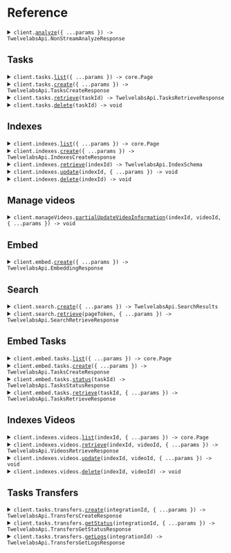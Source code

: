 # Reference

<details><summary><code>client.<a href="/src/Client.ts">analyze</a>({ ...params }) -> TwelvelabsApi.NonStreamAnalyzeResponse</code></summary>
<dl>
<dd>

#### 📝 Description

<dl>
<dd>

<dl>
<dd>

This endpoint analyzes your videos and creates fully customizable text based on your prompts, including but not limited to tables of content, action items, memos, and detailed analyses.

<Note title="Notes">
- This endpoint is rate-limited. For details, see the [Rate limits](/v1.3/docs/get-started/rate-limits) page.
- This endpoint supports streaming responses. For details on integrating this feature into your application, refer to the [Streaming response](/v1.3/docs/guides/generate-text-from-video/open-ended-text#streaming-responses) guide.
</Note>
</dd>
</dl>
</dd>
</dl>

#### 🔌 Usage

<dl>
<dd>

<dl>
<dd>

```typescript
await client.analyze({
    videoId: "6298d673f1090f1100476d4c",
    prompt: "I want to generate a description for my video with the following format - Title of the video, followed by a summary in 2-3 sentences, highlighting the main topic, key events, and concluding remarks.",
    temperature: 0.2,
});
```

</dd>
</dl>
</dd>
</dl>

#### ⚙️ Parameters

<dl>
<dd>

<dl>
<dd>

**request:** `TwelvelabsApi.AnalyzeRequest`

</dd>
</dl>

<dl>
<dd>

**requestOptions:** `TwelvelabsApiClient.RequestOptions`

</dd>
</dl>
</dd>
</dl>

</dd>
</dl>
</details>

##

## Tasks

<details><summary><code>client.tasks.<a href="/src/api/resources/tasks/client/Client.ts">list</a>({ ...params }) -> core.Page<TwelvelabsApi.VideoIndexingTask></code></summary>
<dl>
<dd>

#### 📝 Description

<dl>
<dd>

<dl>
<dd>

This method returns a list of the video indexing tasks in your account. The API returns your video indexing tasks sorted by creation date, with the newest at the top of the list.

</dd>
</dl>
</dd>
</dl>

#### 🔌 Usage

<dl>
<dd>

<dl>
<dd>

```typescript
const response = await client.tasks.list({
    page: 1,
    pageLimit: 10,
    sortBy: "created_at",
    sortOption: "desc",
    indexId: "630aff993fcee0532cb809d0",
    filename: "01.mp4",
    duration: 531.998133,
    width: 640,
    height: 360,
    createdAt: "2024-03-01T00:00:00Z",
    updatedAt: "2024-03-01T00:00:00Z",
});
for await (const item of response) {
    console.log(item);
}

// Or you can manually iterate page-by-page
const page = await client.tasks.list({
    page: 1,
    pageLimit: 10,
    sortBy: "created_at",
    sortOption: "desc",
    indexId: "630aff993fcee0532cb809d0",
    filename: "01.mp4",
    duration: 531.998133,
    width: 640,
    height: 360,
    createdAt: "2024-03-01T00:00:00Z",
    updatedAt: "2024-03-01T00:00:00Z",
});
while (page.hasNextPage()) {
    page = page.getNextPage();
}
```

</dd>
</dl>
</dd>
</dl>

#### ⚙️ Parameters

<dl>
<dd>

<dl>
<dd>

**request:** `TwelvelabsApi.TasksListRequest`

</dd>
</dl>

<dl>
<dd>

**requestOptions:** `Tasks.RequestOptions`

</dd>
</dl>
</dd>
</dl>

</dd>
</dl>
</details>

<details><summary><code>client.tasks.<a href="/src/api/resources/tasks/client/Client.ts">create</a>({ ...params }) -> TwelvelabsApi.TasksCreateResponse</code></summary>
<dl>
<dd>

#### 📝 Description

<dl>
<dd>

<dl>
<dd>

This method creates a video indexing task that uploads and indexes a video.

Upload options:

- **Local file**: Use the `video_file` parameter.
- **Publicly accessible URL**: Use the `video_url` parameter.

<Accordion title="Video requirements">
  The videos you wish to upload must meet the following requirements:
  - **Video resolution**: Must be at least 360x360 and must not exceed 3840x2160.
  - **Aspect ratio**: Must be one of 1:1, 4:3, 4:5, 5:4, 16:9, 9:16, or 17:9.
  - **Video and audio formats**: Your video files must be encoded in the video and audio formats listed on the [FFmpeg Formats Documentation](https://ffmpeg.org/ffmpeg-formats.html) page. For videos in other formats, contact us at support@twelvelabs.io.
  - **Duration**: For Marengo, it must be between 4 seconds and 2 hours (7,200s). For Pegasus, it must be between 4 seconds and 60 minutes (3600s). In a future release, the maximum duration for Pegasus will be 2 hours (7,200 seconds).
  - **File size**: Must not exceed 2 GB.
    If you require different options, contact us at support@twelvelabs.io.
  
  If both Marengo and Pegasus are enabled for your index, the most restrictive prerequisites will apply.
</Accordion>

<Note title="Notes">
- The platform supports video URLs that can play without additional user interaction or custom video players. Ensure your URL points to the raw video file, not a web page containing the video. Links to third-party hosting sites, cloud storage services, or videos requiring extra steps to play are not supported.
- This endpoint is rate-limited. For details, see the [Rate limits](/v1.3/docs/get-started/rate-limits) page.
</Note>
</dd>
</dl>
</dd>
</dl>

#### 🔌 Usage

<dl>
<dd>

<dl>
<dd>

```typescript
await client.tasks.create({
    indexId: "index_id",
});
```

</dd>
</dl>
</dd>
</dl>

#### ⚙️ Parameters

<dl>
<dd>

<dl>
<dd>

**request:** `TwelvelabsApi.TasksCreateRequest`

</dd>
</dl>

<dl>
<dd>

**requestOptions:** `Tasks.RequestOptions`

</dd>
</dl>
</dd>
</dl>

</dd>
</dl>
</details>

<details><summary><code>client.tasks.<a href="/src/api/resources/tasks/client/Client.ts">retrieve</a>(taskId) -> TwelvelabsApi.TasksRetrieveResponse</code></summary>
<dl>
<dd>

#### 📝 Description

<dl>
<dd>

<dl>
<dd>

This method retrieves a video indexing task.

</dd>
</dl>
</dd>
</dl>

#### 🔌 Usage

<dl>
<dd>

<dl>
<dd>

```typescript
await client.tasks.retrieve("6298d673f1090f1100476d4c");
```

</dd>
</dl>
</dd>
</dl>

#### ⚙️ Parameters

<dl>
<dd>

<dl>
<dd>

**taskId:** `string` — The unique identifier of the video indexing task to retrieve.

</dd>
</dl>

<dl>
<dd>

**requestOptions:** `Tasks.RequestOptions`

</dd>
</dl>
</dd>
</dl>

</dd>
</dl>
</details>

<details><summary><code>client.tasks.<a href="/src/api/resources/tasks/client/Client.ts">delete</a>(taskId) -> void</code></summary>
<dl>
<dd>

#### 📝 Description

<dl>
<dd>

<dl>
<dd>

This action cannot be undone.
Note the following about deleting a video indexing task:

- You can only delete video indexing tasks for which the status is `ready` or `failed`.
- If the status of your video indexing task is `ready`, you must first delete the video vector associated with your video indexing task by calling the [`DELETE`](/v1.3/api-reference/videos/delete) method of the `/indexes/videos` endpoint.
  </dd>
  </dl>
  </dd>
  </dl>

#### 🔌 Usage

<dl>
<dd>

<dl>
<dd>

```typescript
await client.tasks.delete("6298d673f1090f1100476d4c");
```

</dd>
</dl>
</dd>
</dl>

#### ⚙️ Parameters

<dl>
<dd>

<dl>
<dd>

**taskId:** `string` — The unique identifier of the video indexing task you want to delete.

</dd>
</dl>

<dl>
<dd>

**requestOptions:** `Tasks.RequestOptions`

</dd>
</dl>
</dd>
</dl>

</dd>
</dl>
</details>

## Indexes

<details><summary><code>client.indexes.<a href="/src/api/resources/indexes/client/Client.ts">list</a>({ ...params }) -> core.Page<TwelvelabsApi.IndexSchema></code></summary>
<dl>
<dd>

#### 📝 Description

<dl>
<dd>

<dl>
<dd>

This method returns a list of the indexes in your account. The API returns indexes sorted by creation date, with the oldest indexes at the top of the list.

</dd>
</dl>
</dd>
</dl>

#### 🔌 Usage

<dl>
<dd>

<dl>
<dd>

```typescript
const response = await client.indexes.list({
    page: 1,
    pageLimit: 10,
    sortBy: "created_at",
    sortOption: "desc",
    indexName: "myIndex",
    modelOptions: "visual,audio",
    modelFamily: "marengo",
    createdAt: "2024-08-16T16:53:59Z",
    updatedAt: "2024-08-16T16:55:59Z",
});
for await (const item of response) {
    console.log(item);
}

// Or you can manually iterate page-by-page
const page = await client.indexes.list({
    page: 1,
    pageLimit: 10,
    sortBy: "created_at",
    sortOption: "desc",
    indexName: "myIndex",
    modelOptions: "visual,audio",
    modelFamily: "marengo",
    createdAt: "2024-08-16T16:53:59Z",
    updatedAt: "2024-08-16T16:55:59Z",
});
while (page.hasNextPage()) {
    page = page.getNextPage();
}
```

</dd>
</dl>
</dd>
</dl>

#### ⚙️ Parameters

<dl>
<dd>

<dl>
<dd>

**request:** `TwelvelabsApi.IndexesListRequest`

</dd>
</dl>

<dl>
<dd>

**requestOptions:** `Indexes.RequestOptions`

</dd>
</dl>
</dd>
</dl>

</dd>
</dl>
</details>

<details><summary><code>client.indexes.<a href="/src/api/resources/indexes/client/Client.ts">create</a>({ ...params }) -> TwelvelabsApi.IndexesCreateResponse</code></summary>
<dl>
<dd>

#### 📝 Description

<dl>
<dd>

<dl>
<dd>

This method creates an index.

</dd>
</dl>
</dd>
</dl>

#### 🔌 Usage

<dl>
<dd>

<dl>
<dd>

```typescript
await client.indexes.create({
    indexName: "myIndex",
    models: [
        {
            modelName: "marengo2.7",
            modelOptions: ["visual", "audio"],
        },
        {
            modelName: "pegasus1.2",
            modelOptions: ["visual", "audio"],
        },
    ],
    addons: ["thumbnail"],
});
```

</dd>
</dl>
</dd>
</dl>

#### ⚙️ Parameters

<dl>
<dd>

<dl>
<dd>

**request:** `TwelvelabsApi.IndexesCreateRequest`

</dd>
</dl>

<dl>
<dd>

**requestOptions:** `Indexes.RequestOptions`

</dd>
</dl>
</dd>
</dl>

</dd>
</dl>
</details>

<details><summary><code>client.indexes.<a href="/src/api/resources/indexes/client/Client.ts">retrieve</a>(indexId) -> TwelvelabsApi.IndexSchema</code></summary>
<dl>
<dd>

#### 📝 Description

<dl>
<dd>

<dl>
<dd>

This method retrieves details about the specified index.

</dd>
</dl>
</dd>
</dl>

#### 🔌 Usage

<dl>
<dd>

<dl>
<dd>

```typescript
await client.indexes.retrieve("6298d673f1090f1100476d4c");
```

</dd>
</dl>
</dd>
</dl>

#### ⚙️ Parameters

<dl>
<dd>

<dl>
<dd>

**indexId:** `string` — Unique identifier of the index to retrieve.

</dd>
</dl>

<dl>
<dd>

**requestOptions:** `Indexes.RequestOptions`

</dd>
</dl>
</dd>
</dl>

</dd>
</dl>
</details>

<details><summary><code>client.indexes.<a href="/src/api/resources/indexes/client/Client.ts">update</a>(indexId, { ...params }) -> void</code></summary>
<dl>
<dd>

#### 📝 Description

<dl>
<dd>

<dl>
<dd>

This method updates the name of the specified index.

</dd>
</dl>
</dd>
</dl>

#### 🔌 Usage

<dl>
<dd>

<dl>
<dd>

```typescript
await client.indexes.update("6298d673f1090f1100476d4c", {
    indexName: "myIndex",
});
```

</dd>
</dl>
</dd>
</dl>

#### ⚙️ Parameters

<dl>
<dd>

<dl>
<dd>

**indexId:** `string` — Unique identifier of the index to update.

</dd>
</dl>

<dl>
<dd>

**request:** `TwelvelabsApi.IndexesUpdateRequest`

</dd>
</dl>

<dl>
<dd>

**requestOptions:** `Indexes.RequestOptions`

</dd>
</dl>
</dd>
</dl>

</dd>
</dl>
</details>

<details><summary><code>client.indexes.<a href="/src/api/resources/indexes/client/Client.ts">delete</a>(indexId) -> void</code></summary>
<dl>
<dd>

#### 📝 Description

<dl>
<dd>

<dl>
<dd>

This method deletes the specified index and all the videos within it. This action cannot be undone.

</dd>
</dl>
</dd>
</dl>

#### 🔌 Usage

<dl>
<dd>

<dl>
<dd>

```typescript
await client.indexes.delete("6298d673f1090f1100476d4c");
```

</dd>
</dl>
</dd>
</dl>

#### ⚙️ Parameters

<dl>
<dd>

<dl>
<dd>

**indexId:** `string` — Unique identifier of the index to delete.

</dd>
</dl>

<dl>
<dd>

**requestOptions:** `Indexes.RequestOptions`

</dd>
</dl>
</dd>
</dl>

</dd>
</dl>
</details>

## Manage videos

<details><summary><code>client.manageVideos.<a href="/src/api/resources/manageVideos/client/Client.ts">partialUpdateVideoInformation</a>(indexId, videoId, { ...params }) -> void</code></summary>
<dl>
<dd>

#### 📝 Description

<dl>
<dd>

<dl>
<dd>

Use this method to update one or more fields of the metadata of a video. Also, you can delete a field by setting it to `null`.

</dd>
</dl>
</dd>
</dl>

#### 🔌 Usage

<dl>
<dd>

<dl>
<dd>

```typescript
await client.manageVideos.partialUpdateVideoInformation("6298d673f1090f1100476d4c", "6298d673f1090f1100476d4c", {
    userMetadata: {
        category: "recentlyAdded",
        batchNumber: 5,
        rating: 9.3,
        needsReview: true,
    },
});
```

</dd>
</dl>
</dd>
</dl>

#### ⚙️ Parameters

<dl>
<dd>

<dl>
<dd>

**indexId:** `string` — The unique identifier of the index to which the video has been uploaded.

</dd>
</dl>

<dl>
<dd>

**videoId:** `string` — The unique identifier of the video to update.

</dd>
</dl>

<dl>
<dd>

**request:** `TwelvelabsApi.PartialUpdateVideoInformationRequest`

</dd>
</dl>

<dl>
<dd>

**requestOptions:** `ManageVideos.RequestOptions`

</dd>
</dl>
</dd>
</dl>

</dd>
</dl>
</details>

## Embed

<details><summary><code>client.embed.<a href="/src/api/resources/embed/client/Client.ts">create</a>({ ...params }) -> TwelvelabsApi.EmbeddingResponse</code></summary>
<dl>
<dd>

#### 📝 Description

<dl>
<dd>

<dl>
<dd>

This method creates embeddings for text, image, and audio content.

Before you create an embedding, ensure that your image or audio files meet the following prerequisites:

- [Image embeddings](/v1.3/docs/guides/create-embeddings/image#prerequisites)
- [Audio embeddings](/v1.3/docs/guides/create-embeddings/audio#prerequisites)

Parameters for embeddings:

- **Common parameters**:
    - `model_name`: The video understanding model you want to use. Example: "Marengo-retrieval-2.7".
- **Text embeddings**:
    - `text`: Text for which to create an embedding.
- **Image embeddings**:
  Provide one of the following:
    - `image_url`: Publicly accessible URL of your image file.
    - `image_file`: Local image file.
- **Audio embeddings**:
  Provide one of the following:
    - `audio_url`: Publicly accessible URL of your audio file.
    - `audio_file`: Local audio file.

<Note title="Notes">
- The "Marengo-retrieval-2.7" video understanding model generates embeddings for all modalities in the same latent space. This shared space enables any-to-any searches across different types of content.
- You can create multiple types of embeddings in a single API call.
- Audio embeddings combine generic sound and human speech in a single embedding. For videos with transcriptions, you can retrieve transcriptions and then [create text embeddings](/v1.3/api-reference/text-image-audio-embeddings/create-text-image-audio-embeddings) from these transcriptions.
</Note>
</dd>
</dl>
</dd>
</dl>

#### 🔌 Usage

<dl>
<dd>

<dl>
<dd>

```typescript
await client.embed.create({
    modelName: "model_name",
});
```

</dd>
</dl>
</dd>
</dl>

#### ⚙️ Parameters

<dl>
<dd>

<dl>
<dd>

**request:** `TwelvelabsApi.EmbedCreateRequest`

</dd>
</dl>

<dl>
<dd>

**requestOptions:** `Embed.RequestOptions`

</dd>
</dl>
</dd>
</dl>

</dd>
</dl>
</details>

## Search

<details><summary><code>client.search.<a href="/src/api/resources/search/client/Client.ts">create</a>({ ...params }) -> TwelvelabsApi.SearchResults</code></summary>
<dl>
<dd>

#### 📝 Description

<dl>
<dd>

<dl>
<dd>

Use this endpoint to search for relevant matches in an index using text or various media queries.

**Text queries**:

- Use the `query_text` parameter to specify your query.

**Media queries**:

- Set the `query_media_type` parameter to the corresponding media type (example: `image`).
- Specify either one of the following parameters:
    - `query_media_url`: Publicly accessible URL of your media file.
    - `query_media_file`: Local media file.
      If both `query_media_url` and `query_media_file` are specified in the same request, `query_media_url` takes precedence.
      <Accordion title="Image requirements">
      Your images must meet the following requirements:
    - **Format**: JPEG and PNG.
    - **Dimension**: Must be at least 64 x 64 pixels.
    - **Size**: Must not exceed 5MB.
      </Accordion>

<Note title="Note">
This endpoint is rate-limited. For details, see the [Rate limits](/v1.3/docs/get-started/rate-limits) page.
</Note>
</dd>
</dl>
</dd>
</dl>

#### 🔌 Usage

<dl>
<dd>

<dl>
<dd>

```typescript
await client.search.create({
    indexId: "index_id",
    searchOptions: ["visual"],
});
```

</dd>
</dl>
</dd>
</dl>

#### ⚙️ Parameters

<dl>
<dd>

<dl>
<dd>

**request:** `TwelvelabsApi.SearchCreateRequest`

</dd>
</dl>

<dl>
<dd>

**requestOptions:** `Search.RequestOptions`

</dd>
</dl>
</dd>
</dl>

</dd>
</dl>
</details>

<details><summary><code>client.search.<a href="/src/api/resources/search/client/Client.ts">retrieve</a>(pageToken, { ...params }) -> TwelvelabsApi.SearchRetrieveResponse</code></summary>
<dl>
<dd>

#### 📝 Description

<dl>
<dd>

<dl>
<dd>

Use this endpoint to retrieve a specific page of search results.

<Note title="Note">
When you use pagination, you will not be charged for retrieving subsequent pages of results.
</Note>
</dd>
</dl>
</dd>
</dl>

#### 🔌 Usage

<dl>
<dd>

<dl>
<dd>

```typescript
await client.search.retrieve("1234567890", {
    includeUserMetadata: true,
});
```

</dd>
</dl>
</dd>
</dl>

#### ⚙️ Parameters

<dl>
<dd>

<dl>
<dd>

**pageToken:** `string` — A token that identifies the page to retrieve.

</dd>
</dl>

<dl>
<dd>

**request:** `TwelvelabsApi.SearchRetrieveRequest`

</dd>
</dl>

<dl>
<dd>

**requestOptions:** `Search.RequestOptions`

</dd>
</dl>
</dd>
</dl>

</dd>
</dl>
</details>

## Embed Tasks

<details><summary><code>client.embed.tasks.<a href="/src/api/resources/embed/resources/tasks/client/Client.ts">list</a>({ ...params }) -> core.Page<TwelvelabsApi.VideoEmbeddingTask></code></summary>
<dl>
<dd>

#### 📝 Description

<dl>
<dd>

<dl>
<dd>

This method returns a list of the video embedding tasks in your account. The platform returns your video embedding tasks sorted by creation date, with the newest at the top of the list.

<Note title="Notes">
- Video embeddings are stored for seven days
- When you invoke this method without specifying the `started_at` and `ended_at` parameters, the platform returns all the video embedding tasks created within the last seven days.
</Note>
</dd>
</dl>
</dd>
</dl>

#### 🔌 Usage

<dl>
<dd>

<dl>
<dd>

```typescript
const response = await client.embed.tasks.list({
    startedAt: "2024-03-01T00:00:00Z",
    endedAt: "2024-03-01T00:00:00Z",
    status: "processing",
    page: 1,
    pageLimit: 10,
});
for await (const item of response) {
    console.log(item);
}

// Or you can manually iterate page-by-page
const page = await client.embed.tasks.list({
    startedAt: "2024-03-01T00:00:00Z",
    endedAt: "2024-03-01T00:00:00Z",
    status: "processing",
    page: 1,
    pageLimit: 10,
});
while (page.hasNextPage()) {
    page = page.getNextPage();
}
```

</dd>
</dl>
</dd>
</dl>

#### ⚙️ Parameters

<dl>
<dd>

<dl>
<dd>

**request:** `TwelvelabsApi.embed.TasksListRequest`

</dd>
</dl>

<dl>
<dd>

**requestOptions:** `Tasks.RequestOptions`

</dd>
</dl>
</dd>
</dl>

</dd>
</dl>
</details>

<details><summary><code>client.embed.tasks.<a href="/src/api/resources/embed/resources/tasks/client/Client.ts">create</a>({ ...params }) -> TwelvelabsApi.TasksCreateResponse</code></summary>
<dl>
<dd>

#### 📝 Description

<dl>
<dd>

<dl>
<dd>

This method creates a new video embedding task that uploads a video to the platform and creates one or multiple video embeddings.

Upload options:

- **Local file**: Use the `video_file` parameter
- **Publicly accessible URL**: Use the `video_url` parameter.

Specify at least one option. If both are provided, `video_url` takes precedence.

<Accordion title="Video requirements">
  The videos you wish to upload must meet the following requirements:
  - **Video resolution**: Must be at least 360x360 and must not exceed 3840x2160.
  - **Aspect ratio**: Must be one of 1:1, 4:3, 4:5, 5:4, 16:9, 9:16, or 17:9.
  - **Video and audio formats**: Your video files must be encoded in the video and audio formats listed on the [FFmpeg Formats Documentation](https://ffmpeg.org/ffmpeg-formats.html) page. For videos in other formats, contact us at support@twelvelabs.io.
  - **Duration**: Must be between 4 seconds and 2 hours (7,200s).
  - **File size**: Must not exceed 2 GB.
    If you require different options, contact us at support@twelvelabs.io.
</Accordion>

<Note title="Notes">
- The "Marengo-retrieval-2.7" video understanding model generates embeddings for all modalities in the same latent space. This shared space enables any-to-any searches across different types of content.
- Video embeddings are stored for seven days.
- The platform supports uploading video files that can play without additional user interaction or custom video players. Ensure your URL points to the raw video file, not a web page containing the video. Links to third-party hosting sites, cloud storage services, or videos requiring extra steps to play are not supported.
</Note>
</dd>
</dl>
</dd>
</dl>

#### 🔌 Usage

<dl>
<dd>

<dl>
<dd>

```typescript
await client.embed.tasks.create({
    modelName: "model_name",
});
```

</dd>
</dl>
</dd>
</dl>

#### ⚙️ Parameters

<dl>
<dd>

<dl>
<dd>

**request:** `TwelvelabsApi.embed.TasksCreateRequest`

</dd>
</dl>

<dl>
<dd>

**requestOptions:** `Tasks.RequestOptions`

</dd>
</dl>
</dd>
</dl>

</dd>
</dl>
</details>

<details><summary><code>client.embed.tasks.<a href="/src/api/resources/embed/resources/tasks/client/Client.ts">status</a>(taskId) -> TwelvelabsApi.TasksStatusResponse</code></summary>
<dl>
<dd>

#### 📝 Description

<dl>
<dd>

<dl>
<dd>

This method retrieves the status of a video embedding task. Check the task status of a video embedding task to determine when you can retrieve the embedding.

A task can have one of the following statuses:

- `processing`: The platform is creating the embeddings.
- `ready`: Processing is complete. Retrieve the embeddings by invoking the [`GET`](/v1.3/api-reference/video-embeddings/retrieve-video-embeddings) method of the `/embed/tasks/{task_id} endpoint`.
- `failed`: The task could not be completed, and the embeddings haven't been created.
  </dd>
  </dl>
  </dd>
  </dl>

#### 🔌 Usage

<dl>
<dd>

<dl>
<dd>

```typescript
await client.embed.tasks.status("663da73b31cdd0c1f638a8e6");
```

</dd>
</dl>
</dd>
</dl>

#### ⚙️ Parameters

<dl>
<dd>

<dl>
<dd>

**taskId:** `string` — The unique identifier of your video embedding task.

</dd>
</dl>

<dl>
<dd>

**requestOptions:** `Tasks.RequestOptions`

</dd>
</dl>
</dd>
</dl>

</dd>
</dl>
</details>

<details><summary><code>client.embed.tasks.<a href="/src/api/resources/embed/resources/tasks/client/Client.ts">retrieve</a>(taskId, { ...params }) -> TwelvelabsApi.TasksRetrieveResponse</code></summary>
<dl>
<dd>

#### 📝 Description

<dl>
<dd>

<dl>
<dd>

This method retrieves embeddings for a specific video embedding task. Ensure the task status is `ready` before invoking this method. Refer to the [Retrieve the status of a video embedding tasks](/v1.3/api-reference/video-embeddings/retrieve-video-embedding-task-status) page for instructions on checking the task status.

</dd>
</dl>
</dd>
</dl>

#### 🔌 Usage

<dl>
<dd>

<dl>
<dd>

```typescript
await client.embed.tasks.retrieve("663da73b31cdd0c1f638a8e6");
```

</dd>
</dl>
</dd>
</dl>

#### ⚙️ Parameters

<dl>
<dd>

<dl>
<dd>

**taskId:** `string` — The unique identifier of your video embedding task.

</dd>
</dl>

<dl>
<dd>

**request:** `TwelvelabsApi.embed.TasksRetrieveRequest`

</dd>
</dl>

<dl>
<dd>

**requestOptions:** `Tasks.RequestOptions`

</dd>
</dl>
</dd>
</dl>

</dd>
</dl>
</details>

## Indexes Videos

<details><summary><code>client.indexes.videos.<a href="/src/api/resources/indexes/resources/videos/client/Client.ts">list</a>(indexId, { ...params }) -> core.Page<TwelvelabsApi.VideoVector></code></summary>
<dl>
<dd>

#### 📝 Description

<dl>
<dd>

<dl>
<dd>

This method returns a list of the videos in the specified index. By default, the API returns your videos sorted by creation date, with the newest at the top of the list.

</dd>
</dl>
</dd>
</dl>

#### 🔌 Usage

<dl>
<dd>

<dl>
<dd>

```typescript
const response = await client.indexes.videos.list("6298d673f1090f1100476d4c", {
    page: 1,
    pageLimit: 10,
    sortBy: "created_at",
    sortOption: "desc",
    filename: "01.mp4",
    createdAt: "2024-08-16T16:53:59Z",
    updatedAt: "2024-08-16T16:53:59Z",
});
for await (const item of response) {
    console.log(item);
}

// Or you can manually iterate page-by-page
const page = await client.indexes.videos.list("6298d673f1090f1100476d4c", {
    page: 1,
    pageLimit: 10,
    sortBy: "created_at",
    sortOption: "desc",
    filename: "01.mp4",
    createdAt: "2024-08-16T16:53:59Z",
    updatedAt: "2024-08-16T16:53:59Z",
});
while (page.hasNextPage()) {
    page = page.getNextPage();
}
```

</dd>
</dl>
</dd>
</dl>

#### ⚙️ Parameters

<dl>
<dd>

<dl>
<dd>

**indexId:** `string` — The unique identifier of the index for which the API will retrieve the videos.

</dd>
</dl>

<dl>
<dd>

**request:** `TwelvelabsApi.indexes.VideosListRequest`

</dd>
</dl>

<dl>
<dd>

**requestOptions:** `Videos.RequestOptions`

</dd>
</dl>
</dd>
</dl>

</dd>
</dl>
</details>

<details><summary><code>client.indexes.videos.<a href="/src/api/resources/indexes/resources/videos/client/Client.ts">retrieve</a>(indexId, videoId, { ...params }) -> TwelvelabsApi.VideosRetrieveResponse</code></summary>
<dl>
<dd>

#### 📝 Description

<dl>
<dd>

<dl>
<dd>

This method retrieves information about the specified video.

</dd>
</dl>
</dd>
</dl>

#### 🔌 Usage

<dl>
<dd>

<dl>
<dd>

```typescript
await client.indexes.videos.retrieve("6298d673f1090f1100476d4c", "6298d673f1090f1100476d4c");
```

</dd>
</dl>
</dd>
</dl>

#### ⚙️ Parameters

<dl>
<dd>

<dl>
<dd>

**indexId:** `string` — The unique identifier of the index to which the video has been uploaded.

</dd>
</dl>

<dl>
<dd>

**videoId:** `string` — The unique identifier of the video to retrieve.

</dd>
</dl>

<dl>
<dd>

**request:** `TwelvelabsApi.indexes.VideosRetrieveRequest`

</dd>
</dl>

<dl>
<dd>

**requestOptions:** `Videos.RequestOptions`

</dd>
</dl>
</dd>
</dl>

</dd>
</dl>
</details>

<details><summary><code>client.indexes.videos.<a href="/src/api/resources/indexes/resources/videos/client/Client.ts">update</a>(indexId, videoId, { ...params }) -> void</code></summary>
<dl>
<dd>

#### 📝 Description

<dl>
<dd>

<dl>
<dd>

Use this method to update the metadata of a video.

</dd>
</dl>
</dd>
</dl>

#### 🔌 Usage

<dl>
<dd>

<dl>
<dd>

```typescript
await client.indexes.videos.update("6298d673f1090f1100476d4c", "6298d673f1090f1100476d4c", {
    userMetadata: {
        category: "recentlyAdded",
        batchNumber: 5,
        rating: 9.3,
        needsReview: true,
    },
});
```

</dd>
</dl>
</dd>
</dl>

#### ⚙️ Parameters

<dl>
<dd>

<dl>
<dd>

**indexId:** `string` — The unique identifier of the index to which the video has been uploaded.

</dd>
</dl>

<dl>
<dd>

**videoId:** `string` — The unique identifier of the video to update.

</dd>
</dl>

<dl>
<dd>

**request:** `TwelvelabsApi.indexes.VideosUpdateRequest`

</dd>
</dl>

<dl>
<dd>

**requestOptions:** `Videos.RequestOptions`

</dd>
</dl>
</dd>
</dl>

</dd>
</dl>
</details>

<details><summary><code>client.indexes.videos.<a href="/src/api/resources/indexes/resources/videos/client/Client.ts">delete</a>(indexId, videoId) -> void</code></summary>
<dl>
<dd>

#### 📝 Description

<dl>
<dd>

<dl>
<dd>

This method deletes all the information about the specified video. This action cannot be undone.

</dd>
</dl>
</dd>
</dl>

#### 🔌 Usage

<dl>
<dd>

<dl>
<dd>

```typescript
await client.indexes.videos.delete("6298d673f1090f1100476d4c", "6298d673f1090f1100476d4c");
```

</dd>
</dl>
</dd>
</dl>

#### ⚙️ Parameters

<dl>
<dd>

<dl>
<dd>

**indexId:** `string` — The unique identifier of the index to which the video has been uploaded.

</dd>
</dl>

<dl>
<dd>

**videoId:** `string` — The unique identifier of the video to delete.

</dd>
</dl>

<dl>
<dd>

**requestOptions:** `Videos.RequestOptions`

</dd>
</dl>
</dd>
</dl>

</dd>
</dl>
</details>

## Tasks Transfers

<details><summary><code>client.tasks.transfers.<a href="/src/api/resources/tasks/resources/transfers/client/Client.ts">create</a>(integrationId, { ...params }) -> TwelvelabsApi.TransfersCreateResponse</code></summary>
<dl>
<dd>

#### 📝 Description

<dl>
<dd>

<dl>
<dd>

An import represents the process of uploading and indexing all videos from the specified integration.

This method initiates an asynchronous import and returns two lists:

- Videos that will be imported.
- Videos that will not be imported, typically because they do not meet the prerequisites of all enabled video understanding models for your index. Note that the most restrictive prerequisites among the enabled models will apply.

The actual uploading and indexing of videos occur asynchronously after you invoke this method. To monitor the status of each upload after invoking this method, use the [Retrieve import status](/v1.3/api-reference/tasks/cloud-to-cloud-integrations/get-status) method.

<Accordion title="Video requirements">
  The videos you wish to upload must meet the following requirements:
  - **Video resolution**: Must be at least 360x360 and must not exceed 3840x2160.
  - **Aspect ratio**: Must be one of 1:1, 4:3, 4:5, 5:4, 16:9, 9:16, or 17:9.
  - **Video and audio formats**: Your video files must be encoded in the video and audio formats listed on the [FFmpeg Formats Documentation](https://ffmpeg.org/ffmpeg-formats.html) page. For videos in other formats, contact us at support@twelvelabs.io.
  - **Duration**: For Marengo, it must be between 4 seconds and 2 hours (7,200s). For Pegasus, it must be between 4 seconds and 60 minutes (3600s). In a future release, the maximum duration for Pegasus will be 2 hours (7,200 seconds).
  - **File size**: Must not exceed 2 GB.
    If you require different options, contact us at support@twelvelabs.io.

If both Marengo and Pegasus are enabled for your index, the most restrictive prerequisites will apply.
</Accordion>

<Note title="Notes">
- Before importing videos, you must set up an integration. For details, see the [Set up an integration](/v1.3/docs/advanced/cloud-to-cloud-integrations#set-up-an-integration) section.
- By default, the platform checks for duplicate files using hashes within the target index and will not upload the same video to the same index twice. However, the same video can exist in multiple indexes. To bypass duplicate checking entirely and import duplicate videos into the same index, set the value of the `incremental_import` parameter to `false`.
- Only one import job can run at a time. To start a new import, wait for the current job to complete. Use the [`GET`](/v1.3/api-reference/tasks/cloud-to-cloud-integrations/get-status) method of the `/tasks/transfers/import/{integration-id}/logs` endpoint to retrieve a list of your import jobs, including their creation time, completion time, and processing status for each video file.
</Note>
</dd>
</dl>
</dd>
</dl>

#### 🔌 Usage

<dl>
<dd>

<dl>
<dd>

```typescript
await client.tasks.transfers.create("6298d673f1090f1100476d4c", {
    indexId: "6298d673f1090f1100476d4c",
    incrementalImport: true,
    retryFailed: false,
    userMetadata: {
        category: "recentlyAdded",
        batchNumber: 5,
    },
});
```

</dd>
</dl>
</dd>
</dl>

#### ⚙️ Parameters

<dl>
<dd>

<dl>
<dd>

**integrationId:** `string` — The unique identifier of the integration for which you want to import videos. You can retrieve it from the [Integrations](https://playground.twelvelabs.io/dashboard/integrations) page.

</dd>
</dl>

<dl>
<dd>

**request:** `TwelvelabsApi.tasks.TransfersCreateRequest`

</dd>
</dl>

<dl>
<dd>

**requestOptions:** `Transfers.RequestOptions`

</dd>
</dl>
</dd>
</dl>

</dd>
</dl>
</details>

<details><summary><code>client.tasks.transfers.<a href="/src/api/resources/tasks/resources/transfers/client/Client.ts">getStatus</a>(integrationId, { ...params }) -> TwelvelabsApi.TransfersGetStatusResponse</code></summary>
<dl>
<dd>

#### 📝 Description

<dl>
<dd>

<dl>
<dd>

This method retrieves the current status for each video from a specified integration and index. It returns an object containing lists of videos grouped by status. See the [Task object](/v1.3/api-reference/tasks/the-task-object) page for details on each status.

</dd>
</dl>
</dd>
</dl>

#### 🔌 Usage

<dl>
<dd>

<dl>
<dd>

```typescript
await client.tasks.transfers.getStatus("6298d673f1090f1100476d4c", {
    indexId: "6298d673f1090f1100476d4c",
});
```

</dd>
</dl>
</dd>
</dl>

#### ⚙️ Parameters

<dl>
<dd>

<dl>
<dd>

**integrationId:** `string` — The unique identifier of the integration for which you want to retrieve the status of your imported videos. You can retrieve it from the [Integrations](https://playground.twelvelabs.io/dashboard/integrations) page.

</dd>
</dl>

<dl>
<dd>

**request:** `TwelvelabsApi.tasks.TransfersGetStatusRequest`

</dd>
</dl>

<dl>
<dd>

**requestOptions:** `Transfers.RequestOptions`

</dd>
</dl>
</dd>
</dl>

</dd>
</dl>
</details>

<details><summary><code>client.tasks.transfers.<a href="/src/api/resources/tasks/resources/transfers/client/Client.ts">getLogs</a>(integrationId) -> TwelvelabsApi.TransfersGetLogsResponse</code></summary>
<dl>
<dd>

#### 📝 Description

<dl>
<dd>

<dl>
<dd>

This endpoint returns a chronological list of import operations for the specified integration. The list is sorted by creation date, with the oldest imports first. Each item in the list contains:

- The number of videos in each status
- Detailed error information for failed uploads, including filenames and error messages.

Use this endpoint to track import progress and troubleshoot potential issues across multiple operations.

</dd>
</dl>
</dd>
</dl>

#### 🔌 Usage

<dl>
<dd>

<dl>
<dd>

```typescript
await client.tasks.transfers.getLogs("6298d673f1090f1100476d4c");
```

</dd>
</dl>
</dd>
</dl>

#### ⚙️ Parameters

<dl>
<dd>

<dl>
<dd>

**integrationId:** `string` — The unique identifier of the integration for which you want to retrieve the import logs. You can retrieve it from the [Integrations](https://playground.twelvelabs.io/dashboard/integrations) page.

</dd>
</dl>

<dl>
<dd>

**requestOptions:** `Transfers.RequestOptions`

</dd>
</dl>
</dd>
</dl>

</dd>
</dl>
</details>
